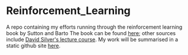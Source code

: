 # Reinforcement_Learning
A repo containing my efforts running through the reinforcement learning book by Sutton and Barto
The book can be found [here](http://incompleteideas.net/book/RLbook2018.pdf); other sources include [David Silver's lecture course](https://www.youtube.com/watch?v=2pWv7GOvuf0&list=PLqYmG7hTraZDM-OYHWgPebj2MfCFzFObQ).
My work will be summarised in a static github site [here]( https://helendduncan.github.io/Reinforcement_Learning/).